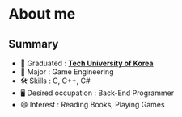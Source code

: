 # About me

## Summary

- 🏫 Graduated : **[Tech University of Korea](https://www.tukorea.ac.kr/sites/tukorea/index.do)**
- 📖 Major : Game Engineering
- 🛠️ Skills : C, C++, C#
- 🖥️ Desired occupation : Back-End Programmer
- 😄 Interest : Reading Books, Playing Games
